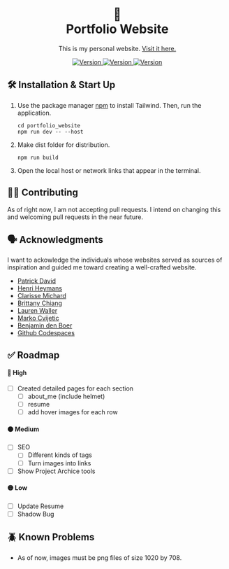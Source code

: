 <h1 align="center">
  💫 <br> Portfolio Website
</h1>


<p align="center">
  This is my personal website.
  <a href="https://cesarfuentes.com"> Visit it here.</a>
</p>

<p align="center">
  <a href="">
    <img alt="Version" src="https://img.shields.io/badge/version-0.1.0-brightgreen" />
  </a>
    <a href="">
    <img alt="Version" src="https://img.shields.io/badge/build-passing-brightgreen" />
  </a>
    <a href="">
    <img alt="Version" src="https://img.shields.io/badge/repo_status-active-brightgreen" />
  </a>

</p>

<!-- <p align="center">
  <a href="">
    <img alt="Image" src="" />
  </a>
</p> -->

## 🛠️ Installation & Start Up

1. Use the package manager [npm](https://www.npmjs.com) to install Tailwind. Then, run the application.

   ```
   cd portfolio_website
   npm run dev -- --host
   ```

2. Make dist folder for distribution.

   ```
   npm run build
   ```

3. Open the local host or network links that appear in the terminal.

## 🫱‍🫲 Contributing

As of right now, I am not accepting pull requests. I intend on changing this and welcoming pull requests in the near future.

## 🗣️ Acknowledgments

I want to ackowledge the individuals whose websites served as sources of inspiration and guided me toward creating a well-crafted website.

- [Patrick David](https://bepatrickdavid.com/)
- [Henri Heymans](https://henriheymans.com/)
- [Clarisse Michard](https://clarissemichard.com/fr/)
- [Brittany Chiang](https://brittanychiang.com)
- [Lauren Waller](https://www.lauren-waller.com)
- [Marko Cvijetic](https://dribbble.com/shots/10388989-Copenhagen-Garden-Main-Page?utm_source=pinterest&utm_campaign=pinterest_shot&utm_content=Copenhagen+Garden+%E2%80%94+Main+Page&utm_medium=Social_Share)
- [Benjamin den Boer](https://framer.tips/?ref=onepagelove)
- [Github Codespaces](https://github.com/features/codespaces)

## ✅ Roadmap

#### 🔴 High

- [ ] Created detailed pages for each section
  - [ ] about_me (include helmet)
  - [ ] resume
  - [ ] add hover images for each row

#### 🟠 Medium

- [ ] SEO
  - [ ] Different kinds of tags
  - [ ] Turn images into links
- [ ] Show Project Archice tools

#### 🟡 Low

- [ ] Update Resume
- [ ] Shadow Bug

## 🪲 Known Problems

- As of now, images must be png files of size 1020 by 708.
